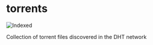 torrents 
========
![Indexed](https://img.shields.io/badge/indexed-229872-blue)

Collection of torrent files discovered in the DHT network
